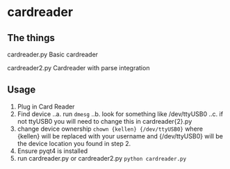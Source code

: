 cardreader
==========

The things
----------

cardreader.py
  Basic cardreader
  
cardreader2.py
   Cardreader with parse integration

Usage
-----

1. Plug in Card Reader
2. Find device 
..a. run `dmesg` 
..b. look for something like /dev/ttyUSB0
..c. if not ttyUSB0 you will need to change this in cardreader{2}.py
3. change device ownership `chown {kellen} {/dev/ttyUSB0}` where {kellen} will be replaced with your username and {/dev/ttyUSB0} will be the device location you found in step 2. 
3. Ensure pyqt4 is installed
4. run cardreader.py or cardreader2.py `python cardreader.py`
